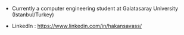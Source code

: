 -  Currently a computer engineering student at Galatasaray University (Istanbul/Turkey)

-  LinkedIn : https://www.linkedin.com/in/hakansavass/

<!---
--->
